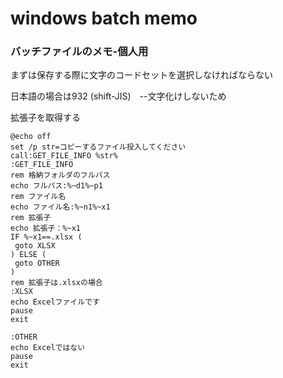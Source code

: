 # windows batch memo
 ### バッチファイルのメモ-個人用

まずは保存する際に文字のコードセットを選択しなければならない

日本語の場合は932 (shift-JIS)　--文字化けしないため



拡張子を取得する

```batch
@echo off
set /p str=コピーするファイル投入してください
call:GET_FILE_INFO %str%
:GET_FILE_INFO
rem 格納フォルダのフルパス
echo フルパス:%~d1%~p1
rem ファイル名
echo ファイル名:%~n1%~x1
rem 拡張子
echo 拡張子：%~x1
IF %~x1==.xlsx (
 goto XLSX
) ELSE (
 goto OTHER
)
rem 拡張子は.xlsxの場合
:XLSX
echo Excelファイルです
pause
exit

:OTHER
echo Excelではない
pause
exit
```

